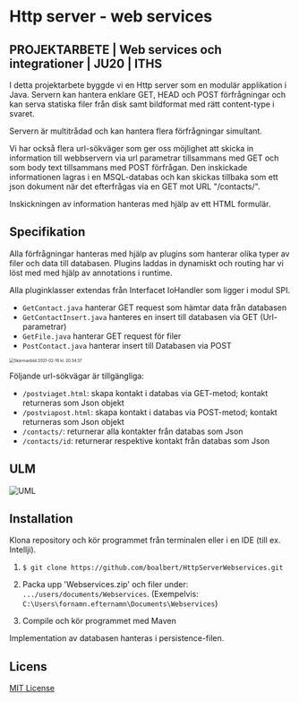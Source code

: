# Http server - web services
## PROJEKTARBETE | Web services och integrationer | JU20 | ITHS

I detta projektarbete byggde vi en Http server som en modulär applikation i Java. Servern kan hantera enklare GET,  HEAD och POST förfrågningar och kan serva statiska filer från disk samt bildformat med rätt content-type i svaret. 

Servern är  multitrådad och kan hantera flera förfrågningar simultant.

Vi har också flera url-sökväger som ger oss möjlighet att skicka in information till webbservern via url parametrar tillsammans med GET och som body text tillsammans med POST förfrågan. Den inskickade informationen lagras i en MSQL-databas och kan skickas tillbaka som ett json dokument när det efterfrågas via en GET mot URL "/contacts/". 

Inskickningen av information hanteras med hjälp av ett HTML formulär.

 ## Specifikation

Alla förfrågningar hanteras med hjälp av plugins som hanterar olika typer av filer och data till databasen.  Plugins laddas in dynamiskt och routing har vi löst med med hjälp av annotations i runtime.

Alla pluginklasser extendas från Interfacet IoHandler som ligger i modul SPI.

- `GetContact.java` hanterar GET request som hämtar data från databasen
- `GetContactInsert.java` hanteres en insert till databasen via GET (Url-parametrar)
- `GetFile.java` hanterar GET request för filer
- `PostContact.java` hanterar insert till Databasen via POST

<img src="https://tva1.sinaimg.cn/large/008eGmZEgy1gnq02hla4aj30ku0d674k.jpg" alt="Skärmavbild 2021-02-16 kl. 20.34.37" style="zoom: 50%;" />

Följande url-sökvägar är tillgängliga:

- `/postviaget.html`: skapa kontakt i databas via GET-metod; kontakt returneras som Json objekt
- `/postviapost.html`:  skapa kontakt i databas via POST-metod; kontakt returneras som Json objekt
- `/contacts/`:  returnerar alla kontakter från databas som Json 
- `/contacts/id`: returnerar respektive kontakt från databas som Json 

## ULM

![UML](https://tva1.sinaimg.cn/large/008eGmZEgy1gnquaurbdgj30ye0u07qz.jpg)

## Installation

Klona repository och kör programmet från terminalen eller i en IDE (till ex. Intellji). 

1. `$ git clone https://github.com/boalbert/HttpServerWebservices.git`

2. Packa upp 'Webservices.zip' och filer under: `.../users/documents/Webservices`.
   (Exempelvis: `C:\Users\fornamn.efternamn\Documents\Webservices`)
   
3. Compile och kör programmet med Maven 

Implementation av databasen hanteras i persistence-filen.

## Licens

[MIT License](https://opensource.org/licenses/MIT)

